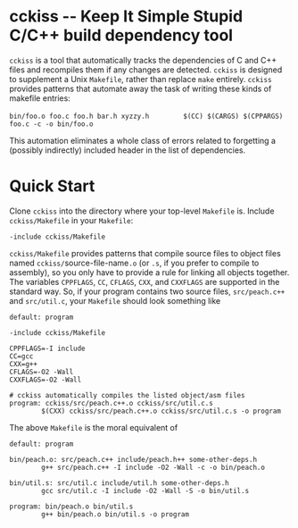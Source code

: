 # cckiss -- Keep It Simple Stupid C/C++ build dependency tool

`cckiss` is a tool that automatically tracks the dependencies of C and
C++ files and recompiles them if any changes are detected. `cckiss` is
designed to supplement a Unix `Makefile`, rather than replace `make`
entirely. `cckiss` provides patterns that automate away the task of
writing these kinds of makefile entries:

`bin/foo.o foo.c foo.h bar.h xyzzy.h`
`        $(CC) $(CARGS) $(CPPARGS) foo.c -c -o bin/foo.o`

This automation eliminates a whole class of errors related to
forgetting a (possibly indirectly) included header in the list
of dependencies.

# Quick Start

Clone `cckiss` into the directory where your top-level `Makefile` is.
Include `cckiss/Makefile` in your `Makefile`:

    -include cckiss/Makefile

`cckiss/Makefile` provides patterns that compile source files to
object files named `cckiss/`source-file-name`.o` (or `.s`, if you
prefer to compile to assembly), so you only have to provide a rule for
linking all objects together. The variables `CPPFLAGS`, `CC`,
`CFLAGS`, `CXX`, and `CXXFLAGS` are supported in the standard way.
So, if your program contains two source files, `src/peach.c++` and
`src/util.c`, your `Makefile` should look something like

    default: program
    
    -include cckiss/Makefile
    
    CPPFLAGS=-I include
    CC=gcc
    CXX=g++
    CFLAGS=-O2 -Wall
    CXXFLAGS=-O2 -Wall

    # cckiss automatically compiles the listed object/asm files
    program: cckiss/src/peach.c++.o cckiss/src/util.c.s
            $(CXX) cckiss/src/peach.c++.o cckiss/src/util.c.s -o program

The above `Makefile` is the moral equivalent of

    default: program
    
    bin/peach.o: src/peach.c++ include/peach.h++ some-other-deps.h
            g++ src/peach.c++ -I include -O2 -Wall -c -o bin/peach.o

    bin/util.s: src/util.c include/util.h some-other-deps.h
            gcc src/util.c -I include -O2 -Wall -S -o bin/util.s

    program: bin/peach.o bin/util.s
            g++ bin/peach.o bin/util.s -o program

